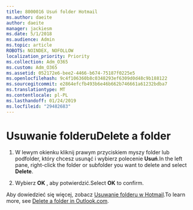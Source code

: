 ```yaml
---
title: 8000016 Usuń folder Hotmail
ms.author: daeite
author: daeite
manager: jackiesm
ms.date: 5/1/2018
ms.audience: Admin
ms.topic: article
ROBOTS: NOINDEX, NOFOLLOW
localization_priority: Priority
ms.collection: Adm_O365
ms.custom: Adm_O365
ms.assetid: 052172e6-bee2-4466-b674-75187f0225e5
ms.openlocfilehash: 9c4f106360b8c0348293ef6309d0d48c9b188122
ms.sourcegitcommit: e2864efcfb493b6e46b662b746661a61232bdba7
ms.translationtype: MT
ms.contentlocale: pl-PL
ms.lasthandoff: 01/24/2019
ms.locfileid: "29482683"
---
```

# <a name="delete-a-folder"></a><span data-ttu-id="a1327-102">Usuwanie folderu</span><span class="sxs-lookup"><span data-stu-id="a1327-102">Delete a folder</span></span>

1. <span data-ttu-id="a1327-103">W lewym okienku kliknij prawym przyciskiem myszy folder lub podfolder, który chcesz usunąć i wybierz polecenie **Usuń**.</span><span class="sxs-lookup"><span data-stu-id="a1327-103">In the left pane, right-click the folder or subfolder you want to delete and select **Delete**.</span></span> 
    
2. <span data-ttu-id="a1327-104">Wybierz **OK** , aby potwierdzić.</span><span class="sxs-lookup"><span data-stu-id="a1327-104">Select **OK** to confirm.</span></span> 
    
<span data-ttu-id="a1327-105">Aby dowiedzieć się więcej, zobacz [Usuwanie folderu w Hotmail](https://go.microsoft.com/fwlink/p/?linkid=873134).</span><span class="sxs-lookup"><span data-stu-id="a1327-105">To learn more, see [Delete a folder in Outlook.com](https://go.microsoft.com/fwlink/p/?linkid=873134).</span></span>
  

